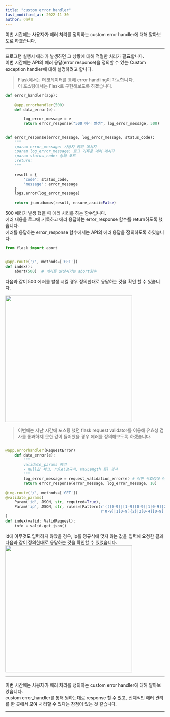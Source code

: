 ```yaml
---
title: "custom error handler"
last_modified_at: 2022-11-30
author: 이한솔
---
```


이번 시간에는 사용자가 에러 처리를 정의하는 custom error handler에 대해 알아보도로 하겠습니다.

---
프로그램 실행시 에러가 발생하면 그 상황에 대해 적절한 처리가 필요합니다. <br>
이번 시간에는 API의 에러 응답(error response)을 정의할 수 있는 Custom exception handler에 대해 설명하려고 합니다. <br>
>Flask에서는 데코레이터를 통해 error handling이 가능합니다. <br>
이 포스팅에서는 Flask로 구현해보도록 하겠습니다.


``` python 
def error_handler(app):

    @app.errorhandler(500)
    def data_error(e):

        log_error_message = e
        return error_response("500 에러 발생", log_error_message, 500)


def error_response(error_message, log_error_message, status_code):
    """
    :param error_message: 사용자 에러 메시지
    :param log_error_message: 로그 기록용 에러 메시지
    :param status_code: 상태 코드
    :return:
    """

    result = {
        'code': status_code,
        'message': error_message
    }
    logs.error(log_error_message)

    return json.dumps(result, ensure_ascii=False)
```
500 에러가 발생 했을 때 에러 처리를 하는 함수입니다.<br>
에러 내용을 로그에 기록하고 에러 응답하는 error_response 함수를 return하도록 했습니다. <br>
에러를 응답하는 error_response 함수에서는 API의 에러 응답을 정의하도록 하였습니다.

``` python 
from flask import abort


@app.route('/', methods=['GET'])
def index():
    abort(500)  # 에러를 발생시키는 abort함수
```
다음과 같이 500 에러를 발생 시킬 경우 
정의한대로 응답하는 것을 확인 할 수 있습니다.

<img src="https://user-images.githubusercontent.com/96156882/204720905-d26b77b8-60f2-40f5-bc78-9be4955ae2be.png" width="400">


> 이번에는 지난 시간에 포스팅 했던 flask request validator를 이용해
유효성 검사를 통과하지 못한 값이 들어왔을 경우 에러를 정의해보도록 하겠습니다.

```python

@app.errorhandler(RequestError)
    def data_error(e):
        """
        validate_params 에러
        - null값 체크, rule(정규식, MaxLength 등) 검사
        """
        log_error_message = request_validation_error(e) # 어떤 유효성에 어긋나는지 확인하는 함수 정의함
        return error_response(error_message, log_error_message, 10)

@img.route('/', methods=['GET'])
@validate_params(
    Param('id', JSON, str, required=True),
    Param('ip', JSON, str, rules=[Pattern(r'(([0-9]|[1-9][0-9]|1[0-9]{2}|2[0-4][0-9]|25[0-5])\.){3}([0-9]|[1-9]['
                                          r'0-9]|1[0-9]{2}|2[0-4][0-9]|25[0-5])$')], required=True),
)
def index(valid: ValidRequest):
    info = valid.get_json()

```
id에 아무것도 입력하지 않았을 경우, ip를 정규식에 맞지 않는 값을 입력해 요청한 결과
다음과 같이 정의한대로 응답하는 것을 확인할 수 있었습니다.
<img src="https://user-images.githubusercontent.com/96156882/204724430-652f5541-3343-4813-ac09-0bf38d530a1f.png" width="400">

---

이번 시간에는 사용자가 에러 처리를 정의하는 custom error handler에 대해 알아보았습니다. <br>
custom error_handler를 통해 원하는대로 response 할 수 있고, 전체적인 에러 관리를 한 곳에서 모여 처리할 수 있다는 장점이 있는 것 같습니다.

---

